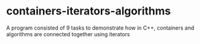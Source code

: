 # containers-iterators-algorithms
A program consisted of 9 tasks to demonstrate how in C++, containers and algorithms are connected together using iterators
